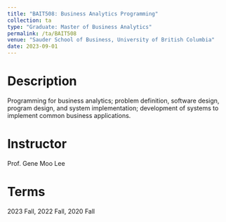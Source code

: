 ```yaml
---
title: "BAIT508: Business Analytics Programming"
collection: ta
type: "Graduate: Master of Business Analytics"
permalink: /ta/BAIT508
venue: "Sauder School of Business, University of British Columbia"
date: 2023-09-01
---
```


Description
======
Programming for business analytics; problem definition, software design, program design, and system implementation; development of systems to implement common business applications.

Instructor
======
Prof. Gene Moo Lee

Terms
======
2023 Fall, 2022 Fall, 2020 Fall 

